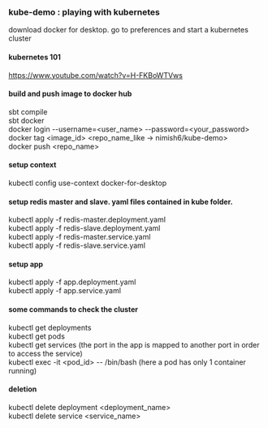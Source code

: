 ### kube-demo : playing with kubernetes

download docker for desktop. go to preferences and start a kubernetes cluster

#### kubernetes 101
https://www.youtube.com/watch?v=H-FKBoWTVws   

#### build and push image to docker hub
sbt compile   
sbt docker    
docker login --username=<user_name> --password=<your_password>   
docker tag <image_id> <repo_name_like -> nimish6/kube-demo>   
docker push <repo_name>   

#### setup context
kubectl config use-context docker-for-desktop   

#### setup redis master and slave. yaml files contained in kube folder.
kubectl apply -f redis-master.deployment.yaml   
kubectl apply -f redis-slave.deployment.yaml    
kubectl apply -f redis-master.service.yaml        
kubectl apply -f redis-slave.service.yaml   

#### setup app
kubectl apply -f app.deployment.yaml    
kubectl apply -f app.service.yaml   

#### some commands to check the cluster
kubectl get deployments   
kubectl get pods    
kubectl get services (the port in the app is mapped to another port in order to access the service)   
kubectl exec -it <pod_id> -- /bin/bash (here a pod has only 1 container running)    

#### deletion
kubectl delete deployment <deployment_name>   
kubectl delete service <service_name>   
